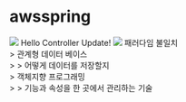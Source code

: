 # awsspring

<img src="https://img.shields.io/badge/spring-3cb371?style=flat-square&logo=spring&logoColor=green"/>
Hello Controller Update!  
<img src="https://img.shields.io/badge/Firebase-FFCA28?style=flat-square&logo=firebase&logoColor=white"/>
패러다임 불일치</br>  
> 관계형 데이터 베이스</br>  
>	> 어떻게 데이터를 저장할지</br>  
> 객체지향 프로그래밍</br>  
>	> 기능과 속성을 한 곳에서 관리하는 기술</br>
